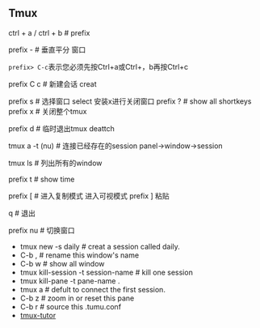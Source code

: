 ## Tmux

ctrl + a /  ctrl + b      # prefix   

prefix -  # 垂直平分 窗口

`prefix> C-c`表示您必须先按Ctrl+a或Ctrl+，b再按Ctrl+c 

prefix C c  # 新建会话  creat 

prefix s   # 选择窗口 select    安装x进行关闭窗口
prefix ?   # show all shortkeys
prefix x   # 关闭整个tmux

prefix  d # 临时退出tmux   deattch 

tmux  a -t  (nu)  # 连接已经存在的session  panel->window->session

tmux ls   # 列出所有的window

prefix t  # show time 

prefix [   # 进入复制模式    进入可视模式    prefix ] 粘贴

q # 退出

prefix nu # 切换窗口

*  tmux  new -s daily # creat a session called daily. 
*  C-b , # rename this window's name
*  C-b w # show all window 
*  tmux kill-session -t session-name # kill one session
*  tmux kill-pane -t pane-name .
*  tmux a # defult to connect the first session.
*  C-b z # zoom in or reset this pane
*  C-b r # source this .tumu.conf 
*  [tmux-tutor](https://louiszhai.github.io/2017/09/30/tmux/#%E4%BF%9D%E5%AD%98Tmux%E4%BC%9A%E8%AF%9D)
